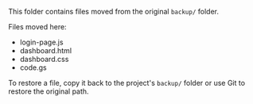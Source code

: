 This folder contains files moved from the original `backup/` folder.

Files moved here:
- login-page.js
- dashboard.html
- dashboard.css
- code.gs

To restore a file, copy it back to the project's `backup/` folder or use Git to restore the original path.
